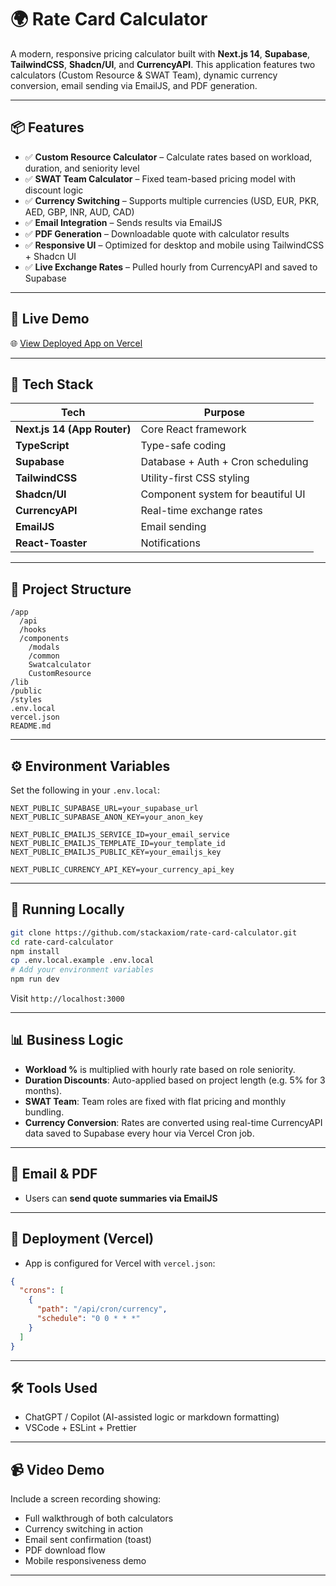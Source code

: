 # 🌍 Rate Card Calculator

A modern, responsive pricing calculator built with **Next.js 14**, **Supabase**, **TailwindCSS**, **Shadcn/UI**, and **CurrencyAPI**. This application features two calculators (Custom Resource & SWAT Team), dynamic currency conversion, email sending via EmailJS, and PDF generation.

---

## 📦 Features

- ✅ **Custom Resource Calculator** – Calculate rates based on workload, duration, and seniority level
- ✅ **SWAT Team Calculator** – Fixed team-based pricing model with discount logic
- ✅ **Currency Switching** – Supports multiple currencies (USD, EUR, PKR, AED, GBP, INR, AUD, CAD)
- ✅ **Email Integration** – Sends results via EmailJS
- ✅ **PDF Generation** – Downloadable quote with calculator results
- ✅ **Responsive UI** – Optimized for desktop and mobile using TailwindCSS + Shadcn UI
- ✅ **Live Exchange Rates** – Pulled hourly from CurrencyAPI and saved to Supabase

---

## 🚀 Live Demo

🌐 [View Deployed App on Vercel](https://your-app-url.vercel.app)

---

## 🧠 Tech Stack

| Tech | Purpose |
|------|---------|
| **Next.js 14 (App Router)** | Core React framework |
| **TypeScript** | Type-safe coding |
| **Supabase** | Database + Auth + Cron scheduling |
| **TailwindCSS** | Utility-first CSS styling |
| **Shadcn/UI** | Component system for beautiful UI |
| **CurrencyAPI** | Real-time exchange rates |
| **EmailJS** | Email sending |
| **React-Toaster** | Notifications |

---

## 🧩 Project Structure

```
/app
  /api
  /hooks
  /components
    /modals
    /common
    Swatcalculator
    CustomResource
/lib
/public
/styles
.env.local
vercel.json
README.md
```

---

## ⚙️ Environment Variables

Set the following in your `.env.local`:

```env
NEXT_PUBLIC_SUPABASE_URL=your_supabase_url
NEXT_PUBLIC_SUPABASE_ANON_KEY=your_anon_key

NEXT_PUBLIC_EMAILJS_SERVICE_ID=your_email_service
NEXT_PUBLIC_EMAILJS_TEMPLATE_ID=your_template_id
NEXT_PUBLIC_EMAILJS_PUBLIC_KEY=your_emailjs_key

NEXT_PUBLIC_CURRENCY_API_KEY=your_currency_api_key
```

---

## 🧪 Running Locally

```bash
git clone https://github.com/stackaxiom/rate-card-calculator.git
cd rate-card-calculator
npm install
cp .env.local.example .env.local
# Add your environment variables
npm run dev
```

Visit `http://localhost:3000`

---

## 📊 Business Logic

- **Workload %** is multiplied with hourly rate based on role seniority.
- **Duration Discounts**: Auto-applied based on project length (e.g. 5% for 3 months).
- **SWAT Team**: Team roles are fixed with flat pricing and monthly bundling.
- **Currency Conversion**: Rates are converted using real-time CurrencyAPI data saved to Supabase every hour via Vercel Cron job.

---

## 📩 Email & PDF

- Users can **send quote summaries via EmailJS**

---

## 📁 Deployment (Vercel)

- App is configured for Vercel with `vercel.json`:
```json
{
  "crons": [
    {
      "path": "/api/cron/currency",
      "schedule": "0 0 * * *"
    }
  ]
}
```

---

## 🛠️ Tools Used

- ChatGPT / Copilot (AI-assisted logic or markdown formatting)
- VSCode + ESLint + Prettier

---

## 📹 Video Demo

Include a screen recording showing:

- Full walkthrough of both calculators
- Currency switching in action
- Email sent confirmation (toast)
- PDF download flow
- Mobile responsiveness demo

---

